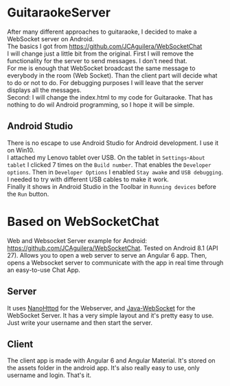 # GuitaraokeServer

After many different approaches to guitaraoke, I decided to make a WebSocket server on Android.  
The basics I got from <https://github.com/JCAguilera/WebSocketChat>  
I will change just a little bit from the original. First I will remove the functionality for the server to send messages. I don't need that.  
For me is enough that WebSocket broadcast the same message to everybody in the room (Web Socket). Than the client part will decide what to do or not to do.
For debugging purposes I will leave that the server displays all the messages.  
Second: I will change the index.html to my code for Guitaraoke. That has nothing to do wil Android programming, so I hope it will be simple.  

## Android Studio

There is no escape to use Android Studio for Android development. I use it on Win10.  
I attached my Lenovo tablet over USB. On the tablet in `Settings`-`About tablet` I clicked 7 times on the `Build number`. That enables the `Developer options`. Then in `Developer Options` I enabled `Stay awake` and `USB debugging`. I needed to try with different USB cables to make it work.  
Finally it shows in Android Studio in the Toolbar in `Running devices` before the `Run` button.  


# Based on WebSocketChat

Web and Websocket Server example for Android: <https://github.com/JCAguilera/WebSocketChat>. Tested on Android 8.1 (API 27).
Allows you to open a web server to serve an Angular 6 app. Then, opens a Websocket server to communicate with the app in real time through an easy-to-use Chat App.

## Server

It uses [NanoHttpd](https://github.com/NanoHttpd/nanohttpd) for the Webserver, and [Java-WebSocket](https://github.com/TooTallNate/Java-WebSocket) for the WebSocket Server.
It has a very simple layout and it's pretty easy to use. Just write your username and then start the server.

## Client

The client app is made with Angular 6 and Angular Material. It's stored on the assets folder in the android app.
It's also really easy to use, only username and login. That's it.
